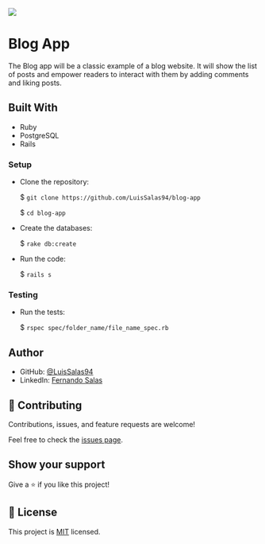 ![](https://img.shields.io/badge/Microverse-blueviolet)

# Blog App
The Blog app will be a classic example of a blog website. It will show the list of posts and empower readers to interact with them by adding comments and liking posts.
    
## Built With
- Ruby
- PostgreSQL
- Rails

### Setup

- Clone the repository:

  $ `git clone https://github.com/LuisSalas94/blog-app`

  $ `cd blog-app`

- Create the databases:
  
  $ `rake db:create`

- Run the code:
  
  $ `rails s`

### Testing
- Run the tests:
  
  $ `rspec spec/folder_name/file_name_spec.rb`


## Author

- GitHub: [@LuisSalas94](https://github.com/LuisSalas94)
- LinkedIn: [Fernando Salas](https://www.linkedin.com/in/luisfernandosalasgave/)

## 🤝 Contributing

Contributions, issues, and feature requests are welcome!

Feel free to check the [issues page](../../issues/).

## Show your support

Give a ⭐️ if you like this project!

## 📝 License

This project is [MIT](./MIT.md) licensed.